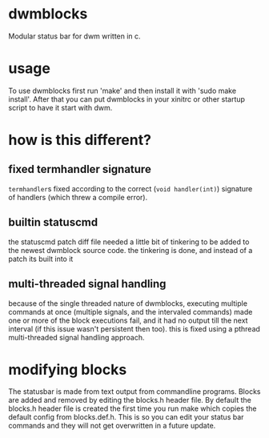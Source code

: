 # dwmblocks
Modular status bar for dwm written in c.
# usage
To use dwmblocks first run 'make' and then install it with 'sudo make install'.
After that you can put dwmblocks in your xinitrc or other startup script to have it start with dwm.
# how is this different?
## fixed termhandler signature
`termhandler`s fixed according to the correct (`void handler(int)`) signature of handlers (which threw a compile error).

## builtin statuscmd
the statuscmd patch diff file needed a little bit of tinkering to be added to
the newest dwmblock source code. the tinkering is done, and instead of a patch
its built into it

## multi-threaded signal handling
because of the single threaded nature of dwmblocks, executing multiple commands
at once (multiple signals, and the intervaled commands) made one or more of the
block executions fail, and it had no output till the next interval (if this
issue wasn't persistent then too). this is fixed using a pthread multi-threaded
signal handling approach.

# modifying blocks
The statusbar is made from text output from commandline programs.
Blocks are added and removed by editing the blocks.h header file.
By default the blocks.h header file is created the first time you run make which copies the default config from blocks.def.h.
This is so you can edit your status bar commands and they will not get overwritten in a future update.
